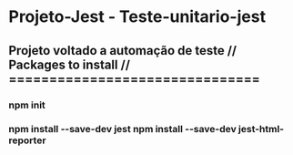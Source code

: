 # Projeto-Jest - Teste-unitario-jest
## Projeto voltado a automação de teste // Packages to install // ===============================
<h3>npm init<h3/>
npm install --save-dev jest 
npm install --save-dev jest-html-reporter 

